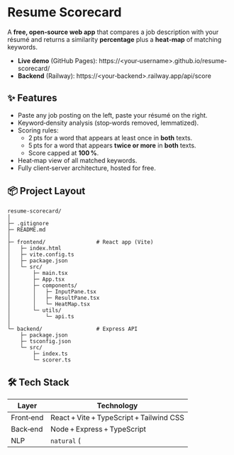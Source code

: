 # Resume Scorecard

A **free, open‑source web app** that compares a job description with your résumé and returns a similarity **percentage** plus a **heat‑map** of matching keywords.

- **Live demo** (GitHub Pages): https://\<your‑username\>.github.io/resume-scorecard/
- **Backend** (Railway): https://\<your‑backend\>.railway.app/api/score

## ✨ Features

- Paste any job posting on the left, paste your résumé on the right.
- Keyword‑density analysis (stop‑words removed, lemmatized).
- Scoring rules:
  - 2 pts for a word that appears at least once in **both** texts.
  - 5 pts for a word that appears **twice or more** in **both** texts.
  - Score capped at **100 %**.
- Heat‑map view of all matched keywords.
- Fully client‑server architecture, hosted for free.

## 📦 Project Layout

    resume-scorecard/
    │
    ├─ .gitignore
    ├─ README.md
    │
    ├─ frontend/                # React app (Vite)
    │   ├─ index.html
    │   ├─ vite.config.ts
    │   ├─ package.json
    │   └─ src/
    │       ├─ main.tsx
    │       ├─ App.tsx
    │       ├─ components/
    │       │   ├─ InputPane.tsx
    │       │   ├─ ResultPane.tsx
    │       │   └─ HeatMap.tsx
    │       └─ utils/
    │           └─ api.ts
    │
    └─ backend/                 # Express API
        ├─ package.json
        ├─ tsconfig.json
        └─ src/
            ├─ index.ts
            └─ scorer.ts


## 🛠️ Tech Stack

| Layer | Technology |
|-------|------------|
| Front‑end | React + Vite + TypeScript + Tailwind CSS |
| Back‑end | Node + Express + TypeScript |
| NLP | `natural` (
